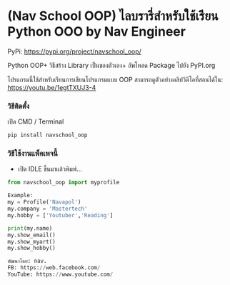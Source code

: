 # (Nav School OOP) ไลบรารี่สำหรับใช้เรียน Python OOO by Nav Engineer

PyPi: https://pypi.org/project/navschool_oop/

Python OOP+ วิธีสร้าง Library เป็นของตัวเอง+ อัพโหลด Package ไปยัง PyPI.org

โปรแกรมนี้ใช้สำหรับเรียนการเขียนโปรแกรมแบบ OOP สามารถดูตัวอย่างคลิปวิดีโอที่สอนได้ใน: https://youtu.be/1egtTXUJ3-4

### วิธีติดตั้ง

เปิด CMD / Terminal

```python
pip install navschool_oop
```

### วิธีใช้งานแพ็คเพจนี้

- เปิด IDLE ขึ้นมาแล้วพิมพ์...

```python
from navschool_oop import myprofile

Example:
my = Profile('Navapol')
my.company = 'Mastertech'
my.hobby = ['Youtuber','Reading']

print(my.name)
my.show_email()
my.show_myart()
my.show_hobby()

พัฒนาโดย: nav.
FB: https://web.facebook.com/
YouTube: https://www.youtube.com/
```